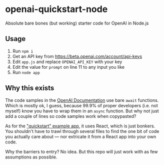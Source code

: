 # openai-quickstart-node

Absolute bare bones (but working) starter code for OpenAI in Node.js

## Usage

1. Run `npm i`
1. Get an API key from https://beta.openai.com/account/api-keys
1. Edit `app.js` and replace `OPENAI_API_KEY` with your key
1. Edit the value for `prompt` on line 11 to any input you like
1. Run `node app`

## Why this exists

The code samples in the [OpenAI Documentation](https://beta.openai.com/docs) use bare `await` functions. Which is mostly ok, I guess, because 99.9% of proper developers (i.e. not myself) know you have to wrap them in an `async` function. But why not just add a couple of lines so code samples work when copypasted?

As for the ["quickstart" example app](https://github.com/openai/openai-quickstart-node), it uses React, which is just bonkers. You shouldn't have to trawl through several files to find the one bit of code you actually care about — nor extricate it from a React app into your own code.

Why the barriers to entry? No idea. But this repo will just work with as few assumptions as possible.
